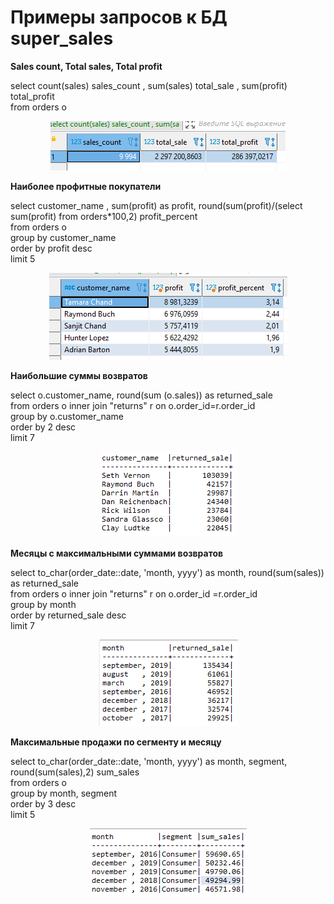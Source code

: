 # Примеры запросов к БД super_sales


__Sales count, Total sales, Total profit__

select count(sales) sales_count , sum(sales) total_sale , sum(profit) total_profit  
	from orders o 

<p align="center">	
    <img src="https://github.com/gyllub/DE-101/blob/main/Module02/pics/1.png">
</p>

__Наиболее профитные покупатели__

select
	customer_name ,
	sum(profit) as profit,
	round(sum(profit)/(select sum(profit) from orders\*100,2) profit_percent  
from orders o  
group by customer_name  
order by profit desc  
limit 5

<p align="center">
    <img src="https://github.com/gyllub/DE-101/blob/main/Module02/pics/2.png">
</p>

__Наибольшие суммы возвратов__

select o.customer_name, round(sum (o.sales)) as returned_sale  
from orders o
	inner join "returns" r on o.order_id=r.order_id  
group by o.customer_name  
order by 2 desc  
limit 7  

<p align="center">
    <img src="https://github.com/gyllub/DE-101/blob/main/Module02/pics/3.png">
</p>

__Месяцы с максимальными суммами возвратов__

select to_char(order_date::date, 'month, yyyy') as month, round(sum(sales)) as returned_sale  
from orders o inner join "returns" r on o.order_id =r.order_id  
group by month  
order by returned_sale desc  
limit 7  

<p align="center">
    <img src="https://github.com/gyllub/DE-101/blob/main/Module02/pics/4.png">
</p>

__Максимальные продажи по сегменту и месяцу__

select to_char(order_date::date, 'month, yyyy') as month, segment, round(sum(sales),2) sum_sales  
from orders o  
group by month, segment  
order by 3 desc  
limit 5  

<p align="center">
    <img src="https://github.com/gyllub/DE-101/blob/main/Module02/pics/5.png">
</p>





